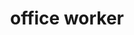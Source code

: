 ---
layout: smileys&emotion
title: office worker
emoji: office_worker
permalink: 🧑‍💼.html
image: assets/img/3moji/office_worker.png
---